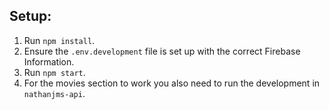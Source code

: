 ## Setup:

1. Run `npm install`.
2. Ensure the `.env.development` file is set up with the correct Firebase Information.
3. Run `npm start`.
4. For the movies section to work you also need to run the development in `nathanjms-api`.